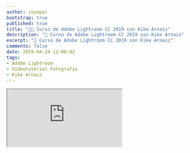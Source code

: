 ```yaml
---
author: rosepac
bootstrap: true
published: true
title: "👨‍🏫 Curso de Adobe Lightroom CC 2019 con Kike Arnaiz"
description: "📸 Curso de Adobe Lightroom CC 2019 con Kike Arnaiz"
excerpt: "📸 Curso de Adobe Lightroom CC 2019 con Kike Arnaiz"
comments: false
date: 2019-04-24 12:08:02
tags:
- Adobe Lightroom
- Vídeotutorial Fotografía
- Kike Arnaiz
---
```


<div class="embed-responsive embed-responsive-16by9">
  <iframe class="embed-responsive-item" src="https://www.youtube-nocookie.com/embed/videoseries?list=PLTlBeKQnFKtIU7Ap4jNX513lI1bC9m01X" allowfullscreen></iframe>
</div><br/>